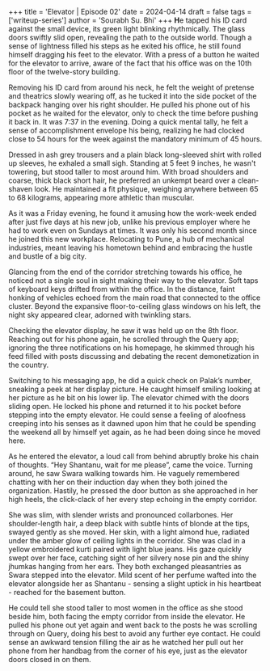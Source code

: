 +++
title = 'Elevator | Episode 02'
date = 2024-04-14
draft = false
tags = ['writeup-series']
author = 'Sourabh Su. Bhi'
+++
<b>H</b>e tapped his ID card against the small device, its green light blinking rhythmically. The glass doors swiftly slid open, revealing the path to the outside world. Though a sense of lightness filled his steps as he exited his office, he still found himself dragging his feet to the elevator. With a press of a button he waited for the elevator to arrive, aware of the fact that his office was on the 10th floor of the twelve-story building.

Removing his ID card from around his neck, he felt the weight of pretense and theatrics slowly wearing off, as he tucked it into the side pocket of the backpack hanging over his right shoulder. He pulled his phone out of his pocket as he waited for the elevator, only to check the time before pushing it back in. It was 7:37 in the evening. Doing a quick mental tally, he felt a sense of accomplishment envelope his being, realizing he had clocked close to 54 hours for the week against the mandatory minimum of 45 hours.

Dressed in ash grey trousers and a plain black long-sleeved shirt with rolled up sleeves, he exhaled a small sigh. Standing at 5 feet 9 inches, he wasn't towering, but stood taller to most around him. With broad shoulders and coarse, thick black short hair, he preferred an unkempt beard over a clean-shaven look. He maintained a fit physique, weighing anywhere between 65 to 68 kilograms, appearing more athletic than muscular.

As it was a Friday evening, he found it amusing how the work-week ended after just five days at his new job, unlike his previous employer where he had to work even on Sundays at times. It was only his second month since he joined this new workplace. Relocating to Pune, a hub of mechanical industries, meant leaving his hometown behind and embracing the hustle and bustle of a big city.

Glancing from the end of the corridor stretching towards his office, he noticed not a single soul in sight making their way to the elevator. Soft taps of keyboard keys drifted from within the office. In the distance, faint honking of vehicles echoed from the main road that connected to the office cluster. Beyond the expansive floor-to-ceiling glass windows on his left, the night sky appeared clear, adorned with twinkling stars.

Checking the elevator display, he saw it was held up on the 8th floor. Reaching out for his phone again, he scrolled through the Query app; ignoring the three notifications on his homepage, he skimmed through his feed filled with posts discussing and debating the recent demonetization in the country.

Switching to his messaging app, he did a quick check on Palak’s number, sneaking a peek at her display picture. He caught himself smiling looking at her picture as he bit on his lower lip. The elevator chimed with the doors sliding open. He locked his phone and returned it to his pocket before stepping into the empty elevator. He could sense a feeling of aloofness creeping into his senses as it dawned upon him that he could be spending the weekend all by himself yet again, as he had been doing since he moved here.

As he entered the elevator, a loud call from behind abruptly broke his chain of thoughts. “Hey Shantanu, wait for me please”, came the voice. Turning around, he saw Swara walking towards him. He vaguely remembered chatting with her on their induction day when they both joined the organization. Hastily, he pressed the door button as she approached in her high heels, the click-clack of her every step echoing in the empty corridor.

She was slim, with slender wrists and pronounced collarbones. Her shoulder-length hair, a deep black with subtle hints of blonde at the tips, swayed gently as she moved. Her skin, with a light almond hue, radiated under the amber glow of ceiling lights in the corridor. She was clad in a yellow embroidered kurti paired with light blue jeans. His gaze quickly swept over her face, catching sight of her silvery nose pin and the shiny jhumkas hanging from her ears. They both exchanged pleasantries as Swara stepped into the elevator. Mild scent of her perfume wafted into the elevator alongside her as Shantanu - sensing a slight uptick in his heartbeat - reached for the basement button.

He could tell she stood taller to most women in the office as she stood beside him, both facing the empty corridor from inside the elevator. He pulled his phone out yet again and went back to the posts he was scrolling through on Query, doing his best to avoid any further eye contact.
He could sense an awkward tension filling the air as he watched her pull out her phone from her handbag from the corner of his eye, just as the elevator doors closed in on them.
